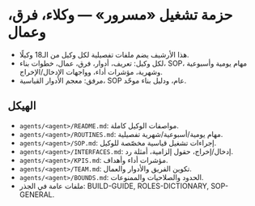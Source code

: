 # حزمة تشغيل «مسرور» — وكلاء، فرق، وعمال

- هذا الأرشيف يضم ملفات تفصيلية لكل وكيل من الـ18 وكيلًا.
- لكل وكيل: تعريف، أدوار، فرق، عمال، خطوات بناء، SOP، مهام يومية وأسبوعية وشهرية، مؤشرات أداء، وواجهات الإدخال/الإخراج.
- مرفق: معجم الأدوار القياسية، SOP عام، ودليل بناء موحّد.

## الهيكل
- `agents/<agent>/README.md`: مواصفات الوكيل كاملة.
- `agents/<agent>/ROUTINES.md`: مهام يومية/أسبوعية/شهرية تفصيلية.
- `agents/<agent>/SOP.md`: إجراءات تشغيل قياسية مخصّصة للوكيل.
- `agents/<agent>/INTERFACES.md`: إدخال/إخراج، حقول إلزامية، أمثلة رد.
- `agents/<agent>/KPIS.md`: مؤشرات أداء وأهداف.
- `agents/<agent>/TEAM.md`: تكوين الفريق والأدوار والعمال.
- `agents/<agent>/BOUNDS.md`: الحدود والصلاحيات والممنوعات.
- ملفات عامة في الجذر: BUILD-GUIDE, ROLES-DICTIONARY, SOP-GENERAL.
